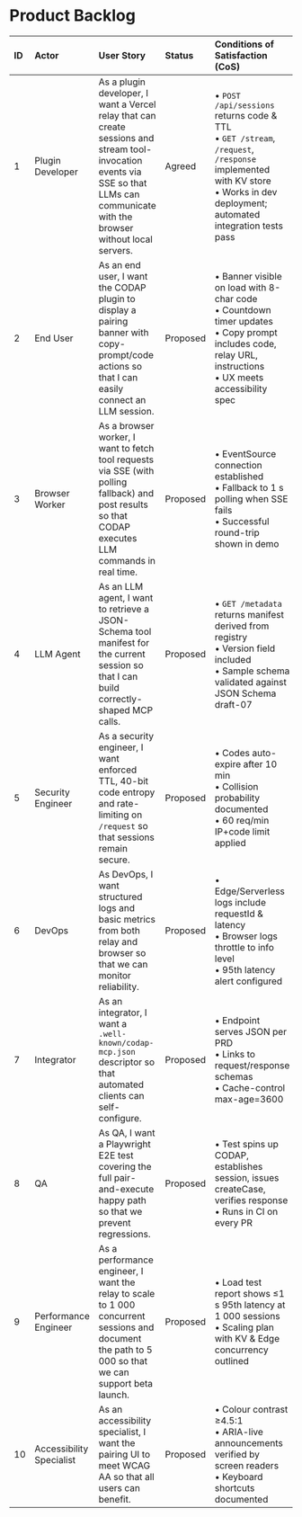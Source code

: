 # Product Backlog

| ID | Actor | User Story | Status | Conditions of Satisfaction (CoS) |
| :-- | :---- | :--------- | :----- | :------------------------------- |
| 1 | Plugin Developer | As a plugin developer, I want a Vercel relay that can create sessions and stream tool-invocation events via SSE so that LLMs can communicate with the browser without local servers. | Agreed | • `POST /api/sessions` returns code & TTL<br>• `GET /stream`, `/request`, `/response` implemented with KV store<br>• Works in dev deployment; automated integration tests pass |
| 2 | End User | As an end user, I want the CODAP plugin to display a pairing banner with copy-prompt/code actions so that I can easily connect an LLM session. | Proposed | • Banner visible on load with 8-char code<br>• Countdown timer updates<br>• Copy prompt includes code, relay URL, instructions<br>• UX meets accessibility spec |
| 3 | Browser Worker | As a browser worker, I want to fetch tool requests via SSE (with polling fallback) and post results so that CODAP executes LLM commands in real time. | Proposed | • EventSource connection established<br>• Fallback to 1 s polling when SSE fails<br>• Successful round-trip shown in demo |
| 4 | LLM Agent | As an LLM agent, I want to retrieve a JSON-Schema tool manifest for the current session so that I can build correctly-shaped MCP calls. | Proposed | • `GET /metadata` returns manifest derived from registry<br>• Version field included<br>• Sample schema validated against JSON Schema draft-07 |
| 5 | Security Engineer | As a security engineer, I want enforced TTL, 40-bit code entropy and rate-limiting on `/request` so that sessions remain secure. | Proposed | • Codes auto-expire after 10 min<br>• Collision probability documented<br>• 60 req/min IP+code limit applied |
| 6 | DevOps | As DevOps, I want structured logs and basic metrics from both relay and browser so that we can monitor reliability. | Proposed | • Edge/Serverless logs include requestId & latency<br>• Browser logs throttle to info level<br>• 95th latency alert configured |
| 7 | Integrator | As an integrator, I want a `.well-known/codap-mcp.json` descriptor so that automated clients can self-configure. | Proposed | • Endpoint serves JSON per PRD<br>• Links to request/response schemas<br>• Cache-control max-age=3600 |
| 8 | QA | As QA, I want a Playwright E2E test covering the full pair-and-execute happy path so that we prevent regressions. | Proposed | • Test spins up CODAP, establishes session, issues createCase, verifies response<br>• Runs in CI on every PR |
| 9 | Performance Engineer | As a performance engineer, I want the relay to scale to 1 000 concurrent sessions and document the path to 5 000 so that we can support beta launch. | Proposed | • Load test report shows ≤1 s 95th latency at 1 000 sessions<br>• Scaling plan with KV & Edge concurrency outlined |
| 10 | Accessibility Specialist | As an accessibility specialist, I want the pairing UI to meet WCAG AA so that all users can benefit. | Proposed | • Colour contrast ≥4.5:1<br>• ARIA-live announcements verified by screen readers<br>• Keyboard shortcuts documented | 